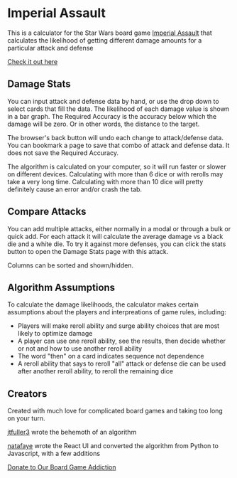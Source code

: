 # Imperial Assault

This is a calculator for the Star Wars board game [Imperial Assault](https://www.fantasyflightgames.com/en/products/star-wars-imperial-assault) 
that calculates the likelihood of getting different damage amounts for a particular attack and defense 

[Check it out here](https://natafaye.github.io/imperial-assault-calculator/)

## Damage Stats

You can input attack and defense data by hand, or use the drop down to select cards that fill the data.
The likelihood of each damage value is shown in a bar graph.
The Required Accuracy is the accuracy below which the damage will be zero. Or in other words, the distance to the target.

The browser's back button will undo each change to attack/defense data.
You can bookmark a page to save that combo of attack and defense data. It does not save the Required Accuracy.

The algorithm is calculated on your computer, so it will run faster or slower on different devices.
Calculating with more than 6 dice or with rerolls may take a very long time.
Calculating with more than 10 dice will pretty definitely cause an error and/or crash the tab.

## Compare Attacks

You can add multiple attacks, either normally in a modal or through a bulk or quick add.
For each attack it will calculate the average damage vs a black die and a white die.
To try it against more defenses, you can click the stats button to open the Damage Stats page with this attack.

Columns can be sorted and shown/hidden.

## Algorithm Assumptions

To calculate the damage likelihoods, the calculator makes certain assumptions about the players and interpreations of game rules, including:

- Players will make reroll ability and surge ability choices that are most likely to optimize damage
- A player can use one reroll ability, see the results, then decide whether or not and how to use another reroll ability
- The word "then" on a card indicates sequence not dependence
- A reroll ability that says to reroll "all" attack or defense die can be used after another reroll ability, to reroll the remaining dice
  
## Creators  

Created with much love for complicated board games and taking too long on your turn.

[jtfuller3](https://github.com/jtfuller3) wrote the behemoth of an algorithm

[natafaye](https://github.com/natafaye) wrote the React UI and converted the algorithm from Python to Javascript, with a few additions

[Donate to Our Board Game Addiction](https://www.buymeacoffee.com/nataliecodes)
